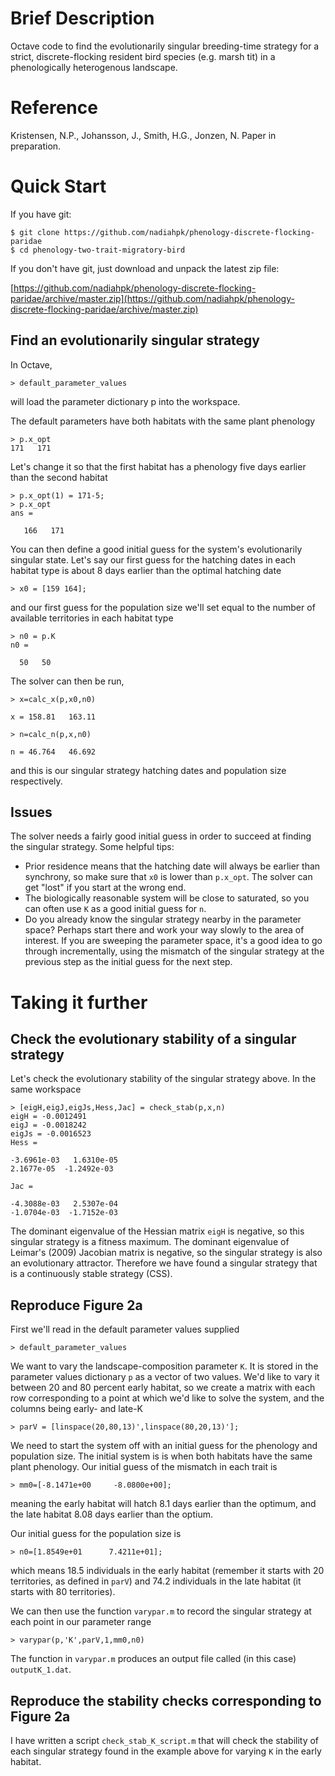# Brief Description

Octave code to find the evolutionarily singular breeding-time strategy for a strict, discrete-flocking resident bird species (e.g. marsh tit) in a phenologically heterogenous landscape.

# Reference

Kristensen, N.P., Johansson, J., Smith, H.G., Jonzen, N. Paper in preparation.

# Quick Start

If you have git:

    $ git clone https://github.com/nadiahpk/phenology-discrete-flocking-paridae
    $ cd phenology-two-trait-migratory-bird

If you don't have git, just download and unpack the latest zip file:

[https://github.com/nadiahpk/phenology-discrete-flocking-paridae/archive/master.zip](https://github.com/nadiahpk/phenology-discrete-flocking-paridae/archive/master.zip)

## Find an evolutionarily singular strategy

In Octave,

```> default_parameter_values```

will load the parameter dictionary p into the workspace. 

The default parameters have both habitats with the same
plant phenology

```
> p.x_opt
171   171
```

Let's change it so that the first habitat has a phenology
five days earlier than the second habitat

```
> p.x_opt(1) = 171-5;
> p.x_opt
ans =

   166   171 
```

You can then define a good initial guess for the system's
evolutionarily singular state. Let's say our first guess for the
hatching dates in each habitat type is about 8 days earlier
than the optimal hatching date

```
> x0 = [159 164];
```

and our first guess for the population size we'll set equal
to the number of available territories in each habitat type

```
> n0 = p.K
n0 =

  50   50 
```

The solver can then be run,

```
> x=calc_x(p,x0,n0)

x = 158.81   163.11

> n=calc_n(p,x,n0)

n = 46.764   46.692
```

and this is our singular strategy hatching dates and
population size respectively.

## Issues

The solver needs a fairly good initial guess in order to succeed at finding the singular strategy. Some helpful tips:

* Prior residence means that the hatching date will always be earlier than synchrony, so make sure that ```x0``` is lower than ```p.x_opt```. The solver can get "lost" if you start at the wrong end.
* The biologically reasonable system will be close to saturated, so you can often use ```K``` as a good initial guess for ```n```.
* Do you already know the singular strategy nearby in the parameter space? Perhaps start there and work your way slowly to the area of interest. If you are sweeping the parameter space, it's a good idea to go through incrementally, using the mismatch of the singular strategy at the previous step as the initial guess for the next step.

# Taking it further

## Check the evolutionary stability of a singular strategy

Let's check the evolutionary stability of the singular
strategy above. In the same workspace

```
> [eigH,eigJ,eigJs,Hess,Jac] = check_stab(p,x,n)
eigH = -0.0012491
eigJ = -0.0018242
eigJs = -0.0016523
Hess =

-3.6961e-03   1.6310e-05
2.1677e-05  -1.2492e-03

Jac =

-4.3088e-03   2.5307e-04
-1.0704e-03  -1.7152e-03 
```

The dominant eigenvalue of the Hessian matrix ```eigH``` is
negative, so this singular strategy is a fitness maximum.
The dominant eigenvalue of Leimar's (2009) Jacobian
matrix is negative, so the singular strategy is also
an evolutionary attractor. Therefore we have found a singular
strategy that is a continuously stable strategy (CSS).

## Reproduce Figure 2a

First we'll read in the default parameter values supplied 

```
> default_parameter_values
```

We want to vary the landscape-composition parameter ```K```.
It is stored in the parameter values dictionary ```p``` as a
vector of two values. We'd like to vary it between 20 and 80
percent early habitat, so we create a matrix with each row
corresponding to a point at which we'd like to solve the
system, and the columns being early- and late-K
```
> parV = [linspace(20,80,13)',linspace(80,20,13)'];
```

We need to start the system off with an initial guess for
the phenology and population size. The initial system is 
is when both habitats have the same plant phenology. Our
initial guess of the mismatch in each trait is
```
> mm0=[-8.1471e+00     -8.0800e+00];
```
meaning the early habitat will hatch 8.1 days earlier than
the optimum, and the late habitat 8.08 days earlier than the
optium.

Our initial guess for the population size is
```
> n0=[1.8549e+01      7.4211e+01];
```
which means 18.5 individuals in the early habitat (remember
it starts with 20 territories, as defined in ```parV```) and 
74.2 individuals in the late habitat (it starts with 80
territories).

We can then use the function ```varypar.m``` to record the
singular strategy at each point in our parameter range
```
> varypar(p,'K',parV,1,mm0,n0)
```
The function in ```varypar.m``` produces an output file
called (in this case) ```outputK_1.dat```. 

## Reproduce the stability checks corresponding to Figure 2a

I have written a script ```check_stab_K_script.m``` that
will check the stability of each singular strategy found in the example
above for varying ```K``` in the early habitat.
